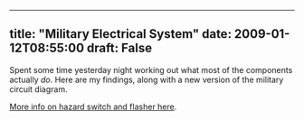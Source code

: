 
---
title: "Military Electrical System"
date: 2009-01-12T08:55:00
draft: False
---

Spent some time yesterday night working out what most of the components actually <span style="font-style: italic;">do</span>.  Here are my findings, along with a new version of the military circuit diagram.

[More info on hazard switch and flasher here](http://www.lrforum.com/forum/index.php?showtopic=30584&view=findpost&p=291850).